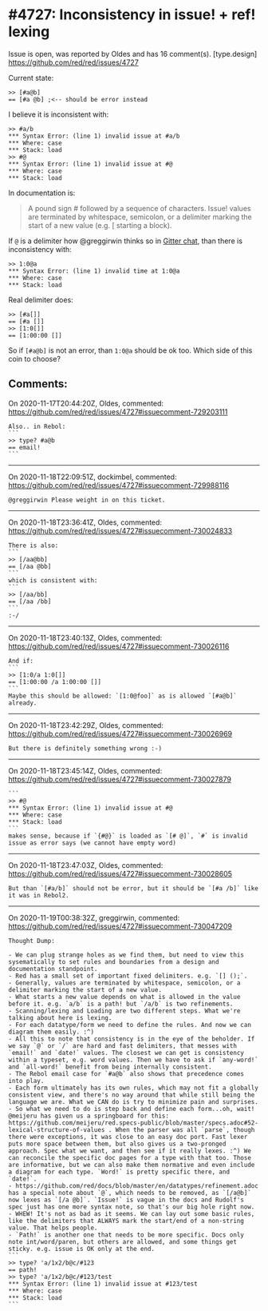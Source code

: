 
#4727: Inconsistency in issue! + ref! lexing
================================================================================
Issue is open, was reported by Oldes and has 16 comment(s).
[type.design]
<https://github.com/red/red/issues/4727>

Current state:
```
>> [#a@b]
== [#a @b] ;<-- should be error instead 
```
I believe it is inconsistent with:
```
>> #a/b
*** Syntax Error: (line 1) invalid issue at #a/b
*** Where: case
*** Stack: load 
>> #@
*** Syntax Error: (line 1) invalid issue at #@
*** Where: case
*** Stack: load 
```
In documentation is:
> A pound sign # followed by a sequence of characters. Issue! values are terminated by whitespace, semicolon, or a delimiter marking the start of a new value (e.g. [ starting a block).

If `@` is a delimiter how @greggirwin thinks so in [Gitter chat](https://gitter.im/red/bugs?at=5fb417d32a60f731f75f367e), than there is inconsistency with:
```
>> 1:0@a
*** Syntax Error: (line 1) invalid time at 1:0@a
*** Where: case
*** Stack: load 
```
Real delimiter does:
```
>> [#a[]]
== [#a []]
>> [1:0[]]
== [1:00:00 []]
```

So if `[#a@b]` is not an error, than `1:0@a` should be ok too.
Which side of this coin to choose?



Comments:
--------------------------------------------------------------------------------

On 2020-11-17T20:44:20Z, Oldes, commented:
<https://github.com/red/red/issues/4727#issuecomment-729203111>

    Also.. in Rebol:
    ```
    >> type? #a@b
    == email!
    ```

--------------------------------------------------------------------------------

On 2020-11-18T22:09:51Z, dockimbel, commented:
<https://github.com/red/red/issues/4727#issuecomment-729988116>

    @greggirwin Please weight in on this ticket.

--------------------------------------------------------------------------------

On 2020-11-18T23:36:41Z, Oldes, commented:
<https://github.com/red/red/issues/4727#issuecomment-730024833>

    There is also:
    ```
    >> [/aa@bb]
    == [/aa @bb]
    ```
    which is consistent with:
    ```
    >> [/aa/bb]
    == [/aa /bb]
    ```
    :-/

--------------------------------------------------------------------------------

On 2020-11-18T23:40:13Z, Oldes, commented:
<https://github.com/red/red/issues/4727#issuecomment-730026116>

    And if:
    ```
    >> [1:0/a 1:0[]]
    == [1:00:00 /a 1:00:00 []]
    ```
    Maybe this should be allowed: `[1:0@foo]` as is allowed `[#a@b]` already.

--------------------------------------------------------------------------------

On 2020-11-18T23:42:29Z, Oldes, commented:
<https://github.com/red/red/issues/4727#issuecomment-730026969>

    But there is definitely something wrong :-)

--------------------------------------------------------------------------------

On 2020-11-18T23:45:14Z, Oldes, commented:
<https://github.com/red/red/issues/4727#issuecomment-730027879>

    ```
    >> #@
    *** Syntax Error: (line 1) invalid issue at #@
    *** Where: case
    *** Stack: load 
    ```
    makes sense, because if `{#@}` is loaded as `[# @]`, `#` is invalid issue as error says (we cannot have empty word) 

--------------------------------------------------------------------------------

On 2020-11-18T23:47:03Z, Oldes, commented:
<https://github.com/red/red/issues/4727#issuecomment-730028605>

    But than `[#a/b]` should not be error, but it should be `[#a /b]` like it was in Rebol2.

--------------------------------------------------------------------------------

On 2020-11-19T00:38:32Z, greggirwin, commented:
<https://github.com/red/red/issues/4727#issuecomment-730047209>

    Thought Dump:
    
    - We can plug strange holes as we find them, but need to view this sysematically to set rules and boundaries from a design and documentation standpoint.
    - Red has a small set of important fixed delimiters. e.g. `[] ();`.
    - Generally, values are terminated by whitespace, semicolon, or a delimiter marking the start of a new value.
    - What starts a new value depends on what is allowed in the value before it. e.g. `a/b` is a path! but `/a/b` is two refinements.
    - Scanning/lexing and Loading are two different steps. What we're talking about here is lexing.
    - For each datatype/form we need to define the rules. And now we can diagram them easily. :^)
    - All this to note that consistency is in the eye of the beholder. If we say `@` or `/` are hard and fast delimiters, that messes with `email!` and `date!` values. The closest we can get is consistency within a typeset, e.g. word values. Then we have to ask if `any-word!` and `all-word!` benefit from being internally consistent.
    - The Rebol email case for `#a@b` also shows that precedence comes into play.
    - Each form ultimately has its own rules, which may not fit a globally consistent view, and there's no way around that while still being the language we are. What we CAN do is try to minimize pain and surprises.
    - So what we need to do is step back and define each form...oh, wait! @meijeru has given us a springboard for this: https://github.com/meijeru/red.specs-public/blob/master/specs.adoc#52-lexical-structure-of-values . When the parser was all `parse`, though there were exceptions, it was close to an easy doc port. Fast lexer puts more space between them, but also gives us a two-pronged approach. Spec what we want, and then see if it really lexes. :^) We can reconcile the specific doc pages for a type with that too. Those are informative, but we can also make them normative and even include a diagram for each type. `Word!` is pretty specific there, and `date!`.
    - https://github.com/red/docs/blob/master/en/datatypes/refinement.adoc has a special note about `@`, which needs to be removed, as `[/a@b]` now lexes as `[/a @b]`. `Issue!` is vague in the docs and Rudolf's spec just has one more syntax note, so that's our big hole right now. 
    - WHEW! It's not as bad as it seems. We can lay out some basic rules, like the delimiters that ALWAYS mark the start/end of a non-string value. That helps people. 
    - `Path!` is another one that needs to be more specific. Docs only note int/word/paren, but others are allowed, and some things get sticky. e.g. issue is OK only at the end.
    ```
    >> type? 'a/1x2/b@c/#123
    == path!
    >> type? 'a/1x2/b@c/#123/test
    *** Syntax Error: (line 1) invalid issue at #123/test
    *** Where: case
    *** Stack: load 
    ```

